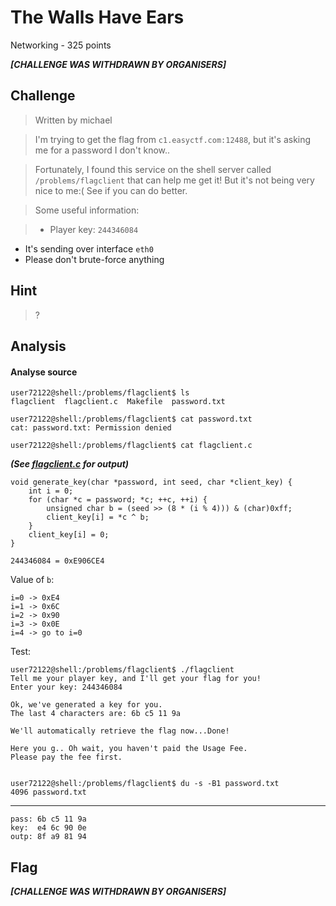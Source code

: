 # The Walls Have Ears
Networking - 325 points

***[CHALLENGE WAS WITHDRAWN BY ORGANISERS]***

## Challenge 
> Written by michael

> I'm trying to get the flag from `c1.easyctf.com:12488`, but it's asking me for a password I don't know..

> Fortunately, I found this service on the shell server called `/problems/flagclient` that can help me get it! But it's not being very nice to me:( See if you can do better.

> Some useful information:

> - Player key: `244346084`
- It's sending over interface `eth0`
- Please don't brute-force anything

## Hint
> ?

## Analysis

#### Analyse source
    user72122@shell:/problems/flagclient$ ls
    flagclient  flagclient.c  Makefile  password.txt

    user72122@shell:/problems/flagclient$ cat password.txt
    cat: password.txt: Permission denied

    user72122@shell:/problems/flagclient$ cat flagclient.c

***(See [flagclient.c](flagclient.c) for output)***


    void generate_key(char *password, int seed, char *client_key) {
        int i = 0;
        for (char *c = password; *c; ++c, ++i) {
            unsigned char b = (seed >> (8 * (i % 4))) & (char)0xff;
            client_key[i] = *c ^ b;
        }
        client_key[i] = 0;
    }

    244346084 = 0xE906CE4

Value of `b`:

    i=0 -> 0xE4
    i=1 -> 0x6C
    i=2 -> 0x90
    i=3 -> 0x0E
    i=4 -> go to i=0


Test:

    user72122@shell:/problems/flagclient$ ./flagclient
    Tell me your player key, and I'll get your flag for you!
    Enter your key: 244346084

    Ok, we've generated a key for you.
    The last 4 characters are: 6b c5 11 9a

    We'll automatically retrieve the flag now...Done!

    Here you g.. Oh wait, you haven't paid the Usage Fee.
    Please pay the fee first.


    user72122@shell:/problems/flagclient$ du -s -B1 password.txt
    4096 password.txt                                                                                           

---

    pass: 6b c5 11 9a
    key:  e4 6c 90 0e
    outp: 8f a9 81 94

## Flag
***[CHALLENGE WAS WITHDRAWN BY ORGANISERS]***
